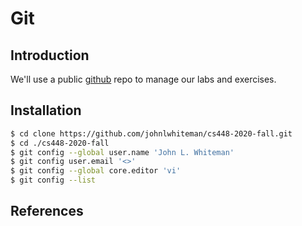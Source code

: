 # Git

## Introduction

We'll use a public [github](https://github.com/johnlwhiteman/cs448-2020-fall.git) repo to manage our labs and exercises. 


## Installation

```bash
$ cd clone https://github.com/johnlwhiteman/cs448-2020-fall.git
$ cd ./cs448-2020-fall
$ git config --global user.name 'John L. Whiteman'
$ git config user.email '<>'
$ git config --global core.editor 'vi'
$ git config --list
```

## References




